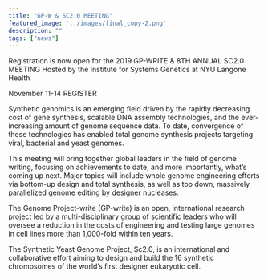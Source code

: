 ```yaml
---
title: "GP-W & SC2.0 MEETING"
featured_image: '../images/final_copy-2.png'
description: ""
tags: ["news"]
---
```


Registration is now open for the 2019 GP-WRITE & 8TH ANNUAL SC2.0 MEETING
Hosted by the Institute for Systems Genetics at NYU Langone Health

November 11-14
REGISTER

Synthetic genomics is an emerging field driven by the rapidly decreasing cost of gene synthesis, scalable DNA assembly technologies, and the ever-increasing amount of genome sequence data. To date, convergence of these technologies has enabled total genome synthesis projects targeting viral, bacterial and yeast genomes.

This meeting will bring together global leaders in the field of genome writing, focusing on achievements to date, and more importantly, what’s coming up next.  Major topics will include whole genome engineering efforts via bottom-up design and total synthesis, as well as top down, massively parallelized genome editing by designer nucleases.

The Genome Project-write (GP-write) is an open, international research project led by a multi-disciplinary group of scientific leaders who will oversee a reduction in the costs of engineering and testing large genomes in cell lines more than 1,000-fold within ten years.

The Synthetic Yeast Genome Project, Sc2.0, is an international and collaborative effort aiming to design and build the 16 synthetic chromosomes of the world’s first designer eukaryotic cell.
